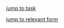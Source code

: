 [jump to task](https://github.com/Computational-Design-Consulting/CSharp-Collection/blob/mainCDC/Solving%20Tasks/EntryFeedback/Aufgabe.txt)

[jump to relevant form](https://github.com/Computational-Design-Consulting/CSharp-Collection/blob/mainCDC/Solving%20Tasks/EntryFeedback/Form1.cs)